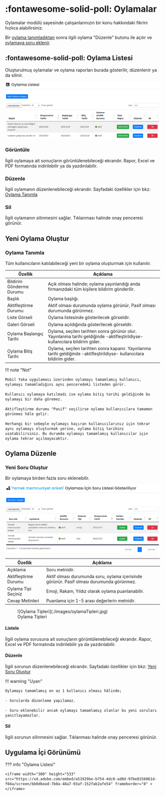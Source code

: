 # :fontawesome-solid-poll: Oylamalar

Oylamalar modülü sayesinde çalışanlarınızın bir konu hakkındaki fikrini hızlıca alabilirsiniz.

Bir [oylama tanımladıktan](#oylama-tanimla) sonra ilgili oylama "Düzenle" butonu ile açılır ve [oylamaya soru eklenir](#yeni-soru-olustur).

## :fontawesome-solid-poll: Oylama Listesi
Oluşturulmuş oylamalar ve oylama raporları burada gösterilir, düzenlenir ya da silinir.

![](./images/oylamaListesi.png)

### Görüntüle

İlgili oylamaya ait sonuçların görüntülenebileceği ekrandır. Rapor, Excel ve PDF formatında indirilebilir ya da yazdırılabilir.

### Düzenle

İlgili oylamanın düzenlenebileceği ekrandır. Sayfadaki özellikler için bkz: [Oylama Tanımla](#oylama-tanimla)

### Sil

İlgili oylamanın silinmesini sağlar. Tıklanması halinde onay penceresi görünür.

## Yeni Oylama Oluştur

### <a name="oylama-tanimla"></a>Oylama Tanımla

Tüm kullanıcıların katılabileceği yeni bir oylama oluşturmak için kullanılır.

| Özellik                  | Açıklama                                                     |
| ------------------------ | ------------------------------------------------------------ |
| Bildirim Gönderme Durumu | Açık olması halinde; oylama yayınlandığı anda firmanızdaki tüm kişilere bildirim gönderilir. |
| Başlık                   | Oylama başlığı.                                              |
| Aktifleştirme Durumu     | Aktif olması durumunda oylama görünür, Pasif olması durumunda görünmez. |
| Liste Görseli            | Oylama listesinde gösterilecek görseldir.                    |
| Galeri Görseli           | Oylama açıldığında gösterilecek görseldir.                   |
| Oylama Başlangıç Tarihi  | Oylama, seçilen tarihten sonra görünür olur. Yayınlanma tarihi geldiğinde -aktifleştirildiyse- kullanıcılara bildirim gider. |
| Oylama Bitiş Tarihi      | Oylama, seçilen tarihten sonra kapanır. Yayınlanma tarihi geldiğinde -aktifleştirildiyse- kullanıcılara bildirim gider. |

!!! note "Not"

    Mobil Yaka uygulaması üzerinden oylamayı tamamlamış kullanıcı, oylamayı tamamladığını aynı penceredeki listeden görür.
    
    Kullanıcı oylamaya katılmadı ise oylama bitiş tarihi geldiğinde bu oylamayı bir daha göremez.
    
    Aktifleştirme durumu "Pasif" seçilirse oylama kullanıcılara tamamen görünmez hâle gelir.
    
    Herhangi bir sebeple oylamayı kaçıran kullanıcılarınız için tekrar aynı oylamayı oluşturmak yerine, oylama bitiş tarihini uzatabilirsiniz. Bu durumda oylamayı tamamlamış kullanıcılar için oylama tekrar açılmayacaktır.

## Oylama Düzenle

### <a name="yeni-soru-olustur"></a>Yeni Soru Oluştur

Bir oylamaya birden fazla soru eklenebilir.

![](./images/yeniSoruOlustur.png)

| Özellik              | Açıklama                                                     |
| -------------------- | ------------------------------------------------------------ |
| Açıklama             | Soru metnidir.                                               |
| Aktifleştirme Durumu | Aktif olması durumunda soru, oylama içerisinde görünür. Pasif olması durumunda görünmez. |
| Oylama Tipi Seçiniz  | Emoji, Rakam, Yıldız olarak oylama puanlanabilir.            |
| Cevap Metinleri      | Puanlama için 1-5 arası değerlerin metnidir.                 |

<figure markdown>   ![Oylama Tipleri](./images/oylamaTipleri.jpg)  <figcaption>Oylama Tipleri</figcaption> </figure>

#### Listele

İlgili oylama sorusuna ait sonuçların görüntülenebileceği ekrandır. Rapor, Excel ve PDF formatında indirilebilir ya da yazdırılabilir.

#### Düzenle

İlgili sorunun düzenlenebileceği ekrandır. Sayfadaki özellikler için bkz: [Yeni Soru Oluştur](#yeni-soru-olustur)

!!! warning "Uyarı"

    Oylamayı tamamlamış en az 1 kullanıcı olması hâlinde;
    
    - Sorularda düzenleme yapılamaz.
    
    - Soru eklenebilir ancak oylamayı tamamlamış olanlar bu yeni soruları yanıtlayamazlar.

#### Sil

İlgili sorunun silinmesini sağlar. Tıklanması halinde onay penceresi görünür.

## Uygulama İçi Görünümü

??? info "Oylama Listesi"

    <iframe width="300" height="533" src="https://xd.adobe.com/embed/a51929be-b754-4dc0-ad0d-97be0156061d-f04a/screen/bb0dbead-7b0a-48a7-93af-152fab2afe54" frameborder="0" ></iframe>